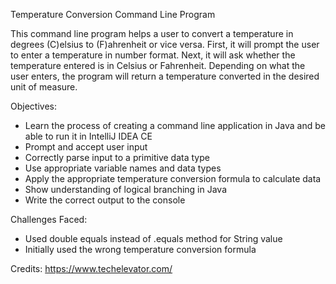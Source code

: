 Temperature Conversion Command Line Program

This command line program helps a user to convert a temperature in degrees (C)elsius to (F)ahrenheit or vice versa. First, it will prompt the user to enter a temperature in number format. Next, it will ask whether the temperature entered is in Celsius or Fahrenheit. Depending on what the user enters, the program will return a temperature converted in the desired unit of measure.

Objectives:
- Learn the process of creating a command line application in Java and be able to run it in IntelliJ IDEA CE
- Prompt and accept user input
- Correctly parse input to a primitive data type
- Use appropriate variable names and data types
- Apply the appropriate temperature conversion formula to calculate data
- Show understanding of logical branching in Java
- Write the correct output to the console

Challenges Faced:
- Used double equals instead of .equals method for String value
- Initially used the wrong temperature conversion formula

Credits:
https://www.techelevator.com/
